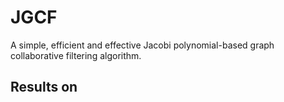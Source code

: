# JGCF
A simple, efficient and effective Jacobi polynomial-based graph collaborative filtering algorithm.



## Results on 
